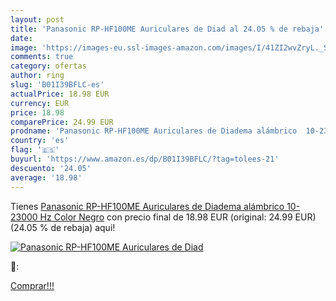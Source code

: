 ```yaml
---
layout: post
title: 'Panasonic RP-HF100ME Auriculares de Diad al 24.05 % de rebaja'
date: 
image: 'https://images-eu.ssl-images-amazon.com/images/I/41ZI2wvZryL._SL200_.jpg'
comments: true
category: ofertas
author: ring
slug: 'B01I39BFLC-es'
actualPrice: 18.98 EUR
currency: EUR
price: 18.98
comparePrice: 24.99 EUR
prodname: 'Panasonic RP-HF100ME Auriculares de Diadema alámbrico  10-23000 Hz  Color Negro'
country: 'es'
flag: '🇪🇸'
buyurl: 'https://www.amazon.es/dp/B01I39BFLC/?tag=tolees-21'
descuento: '24.05'
average: '18.98'
---
```


Tienes [Panasonic RP-HF100ME Auriculares de Diadema alámbrico  10-23000 Hz  Color Negro](https://www.amazon.es/dp/B01I39BFLC/?tag=tolees-21) con precio final de  18.98 EUR (original: 24.99 EUR) (24.05 %  de rebaja) aqui!

[![Panasonic RP-HF100ME Auriculares de Diad](https://images-eu.ssl-images-amazon.com/images/I/41ZI2wvZryL._SL200_.jpg)](https://www.amazon.es/dp/B01I39BFLC/?tag=tolees-21)

🔎:


[Comprar!!!](https://www.amazon.es/dp/B01I39BFLC/?tag=tolees-21)
